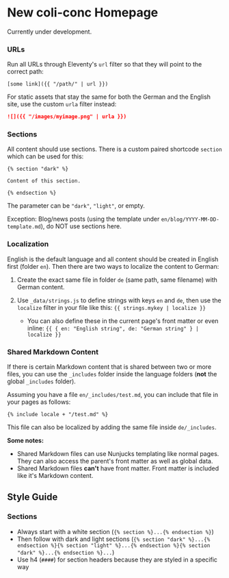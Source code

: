 # New coli-conc Homepage
Currently under development.

### URLs
Run all URLs through Eleventy's `url` filter so that they will point to the correct path:

```
[some link]({{ "/path/" | url }})
```

For static assets that stay the same for both the German and the English site, use the custom `urla` filter instead:

```md
![]({{ "/images/myimage.png" | urla }})
```

### Sections
All content should use sections. There is a custom paired shortcode `section` which can be used for this:

```
{% section "dark" %}

Content of this section.

{% endsection %}
```

The parameter can be `"dark"`, `"light"`, or empty.

Exception: Blog/news posts (using the template under `en/blog/YYYY-MM-DD-template.md`), do NOT use sections here.

### Localization
English is the default language and all content should be created in English first (folder `en`). Then there are two ways to localize the content to German:

1. Create the exact same file in folder `de` (same path, same filename) with German content.
2. Use `_data/strings.js` to define strings with keys `en` and `de`, then use the `localize` filter in your file like this: `{{ strings.mykey | localize }}`

   - You can also define these in the current page's front matter or even inline: `{{ { en: "English string", de: "German string" } | localize }}`

### Shared Markdown Content
If there is certain Markdown content that is shared between two or more files, you can use the `_includes` folder inside the language folders (**not** the global `_includes` folder).

Assuming you have a file `en/_includes/test.md`, you can include that file in your pages as follows:

```
{% include locale + "/test.md" %}
```

This file can also be localized by adding the same file inside `de/_includes`.

**Some notes:**
- Shared Markdown files can use Nunjucks templating like normal pages. They can also access the parent's front matter as well as global data.
- Shared Markdown files **can't** have front matter. Front matter is included like it's Markdown content.

## Style Guide
### Sections
- Always start with a white section (`{% section %}...{% endsection %}`)
- Then follow with dark and light sections (`{% section "dark" %}...{% endsection %}{% section "light" %}...{% endsection %}{% section "dark" %}...{% endsection %}...`)
- Use h4 (`####`) for section headers because they are styled in a specific way
